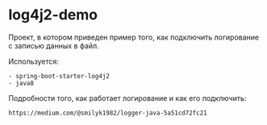 # log4j2-demo

Проект, в котором приведен пример того, как подключить логирование 
с записью данных в файл.

Используется:
 
    - spring-boot-starter-log4j2
    - java8
    
Подробности того, как работает логирование и как его подключить:

    https://medium.com/@smilyk1982/logger-java-5a51cd72fc21

